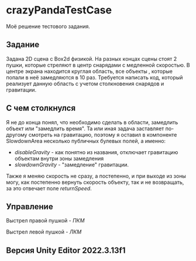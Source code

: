 # crazyPandaTestCase

Моё решение тестового задания.

## Задание
Задана 2D сцена с Box2d физикой.
На разных концах сцены стоят 2 пушки, которые стреляют в центр
снарядами с медленной скоростью.
В центре экрана находится круглая область, все объекты , которые
попали в неё замедляются в 10 раз.
Требуется написать код, который реализует данную область с учетом
столкновения снарядов и гравитации.

## С чем столкнулся
Я не до конца понял, что необходимо сделать в области, замедлить объект или "замедлить время". 
Та или иная задача заставляет по-другому смотреть на гравитацию, 
поэтому я оставил в компоненте SlowdownArea несколько публичных булевых полей, а именно:
- *disableGravity* - как понятно из названия, отключает гравитацию объектам внутри зоны замедления
- *slowdownGravity* - "замедление" гравитации.

Также я меняю скорость не сразу, а постепенно, и при выходе из зоны могу, как постепенно вернуть скорость объекту,
так и не возвращать, за это отвечает поле *returnSpeed*.

## Управление
Выстрел правой пушкой - *ПКМ*

Выстрел левой пушкой - *ЛКМ*

## Версия Unity Editor 2022.3.13f1
